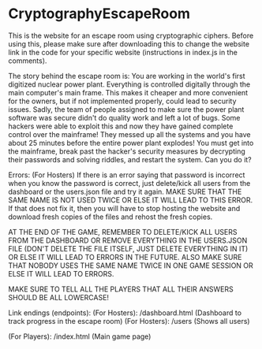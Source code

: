 # CryptographyEscapeRoom
This is the website for an escape room using cryptographic ciphers.
Before using this, please make sure after downloading this to change the website link in the code for your specific website (instructions in index.js in the comments).

The story behind the escape room is:
You are working in the world's first digitized nuclear power plant. Everything is controlled digitally through the main computer's main frame. This makes it cheaper and more convenient for the owners, 
but if not implemented properly, could lead to security issues. Sadly, the team of people assigned to make sure the power plant software was secure didn't do quality work and left a lot of bugs.
Some hackers were able to exploit this and now they have gained complete control over the mainframe! They messed up all the systems and you have about 25 minutes before the entire power plant explodes! You must get into the mainframe, break past the hacker's security measures by decrypting their passwords and solving riddles,
and restart the system. Can you do it?

Errors: 
(For Hosters) If there is an error saying that password is incorrect when you know the password is correct, just delete/kick all users from the dashboard or the users.json file and try it again. MAKE SURE THAT THE SAME NAME IS NOT USED TWICE OR ELSE IT WILL LEAD TO THIS ERROR. If that does not fix it, then you will have to stop hosting the website and download fresh copies of the files and rehost the fresh copies.

AT THE END OF THE GAME, REMEMBER TO DELETE/KICK ALL USERS  FROM THE DASHBOARD OR REMOVE EVERYTHING IN THE USERS.JSON FILE (DON'T DELETE THE FILE ITSELF, JUST DELETE EVERYTHING IN IT) OR ELSE IT WILL LEAD TO ERRORS IN THE FUTURE. ALSO MAKE SURE THAT NOBODY USES THE SAME NAME TWICE IN ONE GAME SESSION OR ELSE IT WILL LEAD TO ERRORS.

MAKE SURE TO TELL ALL THE PLAYERS THAT ALL THEIR ANSWERS SHOULD BE ALL LOWERCASE!

Link endings (endpoints):
(For Hosters): /dashboard.html (Dashboard to track progress in the escape room)
(For Hosters): /users (Shows all users)

(For Players): /index.html (Main game page)

